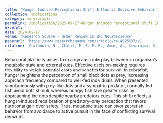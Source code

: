 ```yaml
---
title: "Hunger Induced Perceptional Shift Influence Decisive Behavior In Zebrafish"
collection: publications
category: manuscripts
permalink: /publication/2025-09-17-Hunger Induced Perceptional Shift Influence Decisive Behavior In Zebrafish
excerpt: ''
date: 2024-09-17
venue: 'Research Square - Under Review in BMC Neuroscience'
paperurl: 'https://www.researchsquare.com/article/rs-4925537/v1'
citation: 'Chathooth, N., Chalil, M. S. M. P., Amar, A., Sivarajan, D., Kuniyil, A. A., & Ramachandran, B. (2024). Hunger Induced Perceptional Shift Influence Decisive Behavior In Zebrafish.'
---
```

Behavioral plasticity arises from a dynamic interplay between an organism’s metabolic state and external cues. Effective decision-making requires flexibility to weigh potential costs and benefits for survival. In zebrafish, hunger heightens the perception of small black dots as prey, increasing approach frequency compared to well-fed individuals. When presented simultaneously with prey-like dots and a sympatric predator, normally fed fish avoid both stimuli, whereas hungry fish take greater risks by approaching the dots despite nearby predatory cues. This shift reflects a hunger-induced recalibration of predatory–prey perception that favors nutritional gain over safety. Thus, metabolic state can pivot zebrafish behavior from avoidance to active pursuit in the face of conflicting survival demands.
